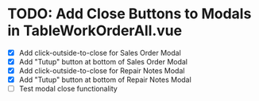 # TODO: Add Close Buttons to Modals in TableWorkOrderAll.vue

- [x] Add click-outside-to-close for Sales Order Modal
- [x] Add "Tutup" button at bottom of Sales Order Modal
- [x] Add click-outside-to-close for Repair Notes Modal
- [x] Add "Tutup" button at bottom of Repair Notes Modal
- [ ] Test modal close functionality
